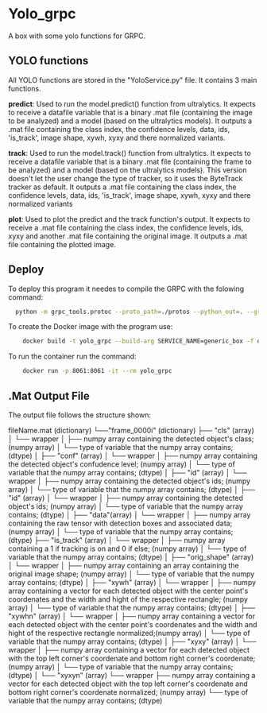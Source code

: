 # Yolo_grpc

A box with some yolo functions for GRPC.

## YOLO functions

All YOLO functions are stored in the "YoloService.py" file. It contains 3 main functions. 

**predict**:
Used to run the model.predict() function from ultralytics. It expects to receive a datafile variable that is a binary .mat file (containing the image to be analyzed) and a model (based on the ultralytics models). It outputs a .mat file containing the class index, the confidence levels, data, ids, 'is_track', image shape, xywh, xyxy and there normalized variants.

**track**:
Used to run the model.track() function from ultralytics. It expects to receive a datafile variable that is a binary .mat file (containing the frame to be analyzed) and a model (based on the ultralytics models). This version doesn't let the user change the type of tracker, so it uses the ByteTrack tracker as default. It outputs a .mat file containing the class index, the confidence levels, data, ids, 'is_track', image shape, xywh, xyxy and there normalized variants

**plot**:
Used to plot the predict and the track function's output. It expects to receive a .mat file containing the class index, the confidence levels, ids, xyxy and another .mat file containing the original image. It outputs a .mat file containing the plotted image.

## Deploy

To deploy this program it needes to compile the GRPC with the folowing command:

```bash
  python -m grpc_tools.protoc --proto_path=./protos --python_out=. --grpc_python_out=. generic_box.proto
```
To create the Docker image with the program use:

```bash
    docker build -t yolo_grpc --build-arg SERVICE_NAME=generic_box -f docker/Dockerfile .
```

To run the container run the command:

```bash
    docker run -p 8061:8061 -it --rm yolo_grpc
```


## .Mat Output File

The output file follows the structure shown:

fileName.mat 	 (dictionary)
└──"frame_0000i" (dictionary)
     ├── "cls"	 (array)
     │    └── wrapper
     │  	├── numpy array containing the detected object's class; 		(numpy array)
     │  	└── type of variable that the numpy array contains;			(dtype)
     │
     ├── "conf"	 (array)
     │    └── wrapper
     │  	├── numpy array containing the detected object's confudence level;	(numpy array)
     │  	└── type of variable that the numpy array contains;			(dtype)
     │
     ├── "id"	(array)
     │    └── wrapper
     │  	├── numpy array containing the detected object's ids;			(numpy array)
     │  	└── type of variable that the numpy array contains;			(dtype)
     │
     ├── "id"	(array)
     │    └── wrapper
     │  	├── numpy array containing the detected object's ids;			(numpy array)
     │  	└── type of variable that the numpy array contains;			(dtype)
     │
     ├── "data"(array)
     │    └── wrapper
     │  	├── numpy array containing the raw tensor with detection boxes and associated data;	(numpy array)
     │  	└── type of variable that the numpy array contains;					(dtype)
     ├── "is_track" (array)
     │    └── wrapper
     │  	├── numpy array containing a 1 if tracking is on and 0 if else;				(numpy array)
     │  	└── type of variable that the numpy array contains;					(dtype)
     │
     ├── "orig_shape"	(array)
     │    └── wrapper
     │  	├── numpy array containing an array containing the original image shape;		(numpy array)
     │  	└── type of variable that the numpy array contains;					(dtype)
     │
     ├── "xywh"	(array)
     │    └── wrapper
     │  	├── numpy array containing a vector for each detected object with the center point's coordenates and the width and hight of the respective rectangle;		(numpy array)
     │  	└── type of variable that the numpy array contains;														(dtype)
     │
     ├── "xywhn"	(array)
     │    └── wrapper
     │  	├── numpy array containing a vector for each detected object with the center point's coordenates and the width and hight of the respective rectangle normalized;(numpy array)
     │  	└── type of variable that the numpy array contains;														(dtype)
     │
     ├── "xyxy"	(array)
     │    └── wrapper
     │  	├── numpy array containing a vector for each detected object with the top left corner's coordenate and bottom right corner's coordenate;			(numpy array)
     │  	└── type of variable that the numpy array contains;														(dtype)
     │
     └── "xyxyn" (array)
          └── wrapper
        	├── numpy array containing a vector for each detected object with the top left corner's coordenate and bottom right corner's coordenate normalized;		(numpy array)
        	└── type of variable that the numpy array contains;														(dtype)

